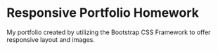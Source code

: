 # Responsive Portfolio Homework
My portfolio created by utilizing the Bootstrap CSS Framework to offer responsive layout and images.

